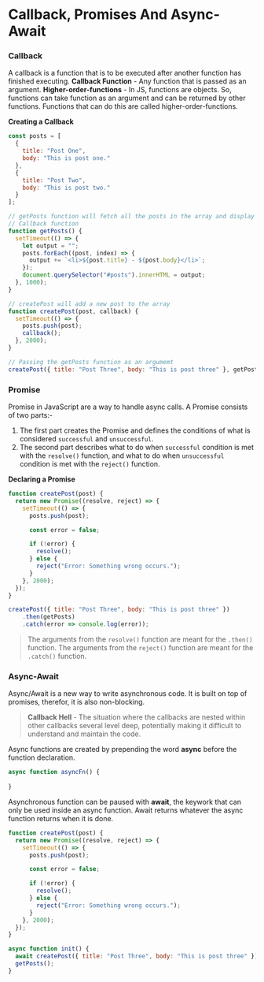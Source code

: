 # Callback, Promises And Async-Await

### Callback
A callback is a function that is to be executed after another function has finished executing.
**Callback Function** - Any function that is passed as an argument.
**Higher-order-functions** - In JS, functions are objects. So, functions can take function as an argument and can be returned by other functions. Functions that can do this are called higher-order-functions.

**Creating a Callback**

```js
const posts = [
  {
    title: "Post One",
    body: "This is post one."
  },
  {
    title: "Post Two",
    body: "This is post two."
  }
];

// getPosts function will fetch all the posts in the array and display it to the DOM.
// Callback function
function getPosts() {
  setTimeout(() => {
    let output = "";
    posts.forEach((post, index) => {
      output += `<li>${post.title} - ${post.body}</li>`;
    });
    document.querySelector("#posts").innerHTML = output;
  }, 1000);
}

// createPost will add a new post to the array
function createPost(post, callback) {
  setTimeout(() => {
    posts.push(post);
    callback();
  }, 2000);
}

// Passing the getPosts function as an argumemt
createPost({ title: "Post Three", body: "This is post three" }, getPosts);
```

### Promise
Promise in JavaScript are a way to handle async calls.
A Promise consists of two parts:-
1. The first part creates the Promise and defines the conditions of what is considered `successful` and `unsuccessful`.
2. The second part describes what to do when `successful` condition is met with the `resolve()` function, and what to do when `unsuccessful` condition is met with the `reject()` function.

**Declaring a Promise**

```js
function createPost(post) {
  return new Promise((resolve, reject) => {
    setTimeout(() => {
      posts.push(post);

      const error = false;

      if (!error) {
        resolve();
      } else {
        reject("Error: Something wrong occurs.");
      }
    }, 2000);
  });
}

createPost({ title: "Post Three", body: "This is post three" })
    .then(getPosts)
    .catch(error => console.log(error));
```

> The arguments from the `resolve()` function are meant for the `.then()` function.
> The arguments from the `reject()` function are meant for the `.catch()` function.

### Async-Await
Async/Await is a new way to write asynchronous code. It is built on top of promises, therefor, it is also non-blocking.

> **Callback Hell** - The situation where the callbacks are nested within other callbacks several level deep, potentially making it difficult to understand and maintain the code.

Async functions are created by prepending the word **async** before the function declaration.
```js
async function asyncFn() {
    
}
```
Asynchronous function can be paused with **await**, the keywork that can only be used inside an async function. Await returns whatever the async function returns when it is done.

```js
function createPost(post) {
  return new Promise((resolve, reject) => {
    setTimeout(() => {
      posts.push(post);

      const error = false;

      if (!error) {
        resolve();
      } else {
        reject("Error: Something wrong occurs.");
      }
    }, 2000);
  });
}

async function init() {
  await createPost({ title: "Post Three", body: "This is post three" });
  getPosts();
}
```